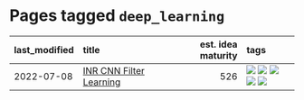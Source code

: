 # Pages tagged `deep_learning`

|last_modified|title|est. idea maturity|tags
|:---|:---|---:|:---|
|2022-07-08|[INR CNN Filter Learning](../INR_CNN_filter_learning.md)|526|[![](https://img.shields.io/badge/tag-CNN-29349d)](../tags/CNN.md) [![](https://img.shields.io/badge/tag-INR-50c04b)](../tags/INR.md) [![](https://img.shields.io/badge/tag-deep_learning-4072a1)](../tags/deep_learning.md) [![](https://img.shields.io/badge/tag-experimental-997e5)](../tags/experimental.md) [![](https://img.shields.io/badge/tag-filter_learning-7c795e)](../tags/filter_learning.md)|